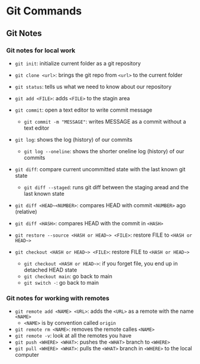 # Git Commands

## Git Notes

### Git notes for local work

- `git init`: initialize current folder as a git repository
- `git clone <url>`: brings the git repo from `<url>` to the current folder
- `git status`: tells us what we need to know about our repository

- `git add <FILE>`: adds `<FILE>` to the stagin area
- `git commit`: open a text editor to write commit message

  - `git commit -m "MESSAGE"`: writes MESSAGE as a commit without a text editor

- `git log`: shows the log (history) of our commits

  - `git log --oneline`: shows the shorter oneline log (history) of our commits

- `git diff`: compare current uncommitted state with the last known git state
  - `git diff --staged`: runs git diff between the staging aread and the last known state
- `git diff <HEAD~<NUMBER>`: compares HEAD with commit `<NUMBER>` ago (relative)
- `git diff <HASH>`: compares HEAD with the commit in `<HASH>`

- `git restore --source <HASH or HEAD~> <FILE>`: restore FILE to `<HASH or HEAD~>`

- `git checkout <HASH or HEAD~> <FILE>`: restore FILE to `<HASH or HEAD~>`

  - `git checkout <HASH or HEAD~>`: if you forget file, you end up in detached HEAD state
  - `git checkout main`: go back to main
  - `git switch -`: go back to main

### Git notes for working with remotes

- `git remote add <NAME> <URL>`: adds the `<URL>` as a remote with the name `<NAME>`
  - `<NAME>` is by convention called `origin`
- `git remote rm <NAME>`: removes the remote calles `<NAME>`
- `git remote -v`: look at all the remotes you have
- `git push <WHERE> <WHAT>`: pushes the `<WHAT>` branch to `<WHERE>`
- `git pull <WHERE> <WHAT>`: pulls the `<WHAT>` branch in `<WHERE>` to the local computer
